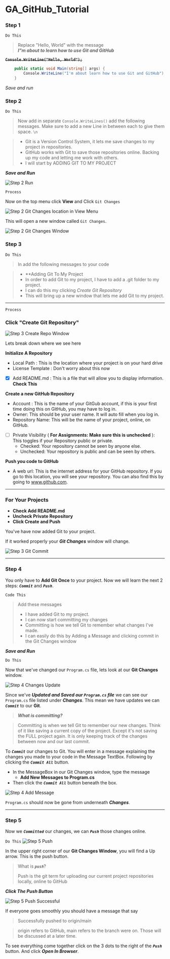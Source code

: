 # GA_GitHub_Tutorial

### Step 1
`Do This`

>Replace "Hello, World" with the message   
> ***I"m about to learn how to use Git and GitHub***

~~**`Console.WriteLine("Hello, World");`**~~

```csharp 
	public static void Main(string[] args) {
		Console.WriteLine("I'm about learn how to use Git and GitHub");
	}
``` 

*Save and run*

### Step 2

`Do This`

> Now add in separate `Console.WriteLines()` add the following messages. Make sure to add a new Line in between each to give them space. `\n`

> - Git is a Version Control System, it lets me save changes to my project in repositories.
> - GitHub works with Git to save those repositories online. Backing up my code and letting me work with others. 
> - I will start by ADDING GIT TO MY PROJECT

***Save and Run***

![Step 2 Run](Images/Step_2_Run.png)

`Process`

Now on the top menu click **View** and Click `Git Changes`

![Step 2 Git Changes location in View Menu](Images/Step_2_GitChanges.png)

This will open a new window called `Git Changes`.

![Step 2 Git Changes Window](Images/Step_2_GitChangesWindow.png)

### Step 3

`Do This`

> In add the following messages to your code

> - **Adding Git To My Project
> - In order to add Git to my project, I have to add a .git folder to my project.
> - I can do this my clicking *Create Git Repository*
> - This will bring up a new window that lets me add Git to my project.


---

`Process`
### Click "Create Git Repository"

![Step 3 Create Repo Window](Images/Step_3_CreateRepoWindow.PNG)




Lets break down where we see here

**Initialize A Repository**

- Local Path : This is the location where your project is on your hard drive
- License Template : Don't worry about this now
- [x] Add README.md : This is a file that will allow you to display information. **Check This**

**Create a new GitHub Repository**
- Account : This is the name of your GitGub account, if this is your first time doing this on GitHub, you may have to log in.
- Owner: This should be your user name. It will auto fill when you log in.
- Repository Name: This will be the name of your project, online, on GitHub.
- [ ] Private Visibility ( **For Assignments: Make sure this is unchecked** ): This toggles if your Repository public or private. 
    - Checked: Your repository cannot be seen by anyone else.
	- Unchecked: Your repository is public and can be seen by others.

**Push you code to GitHub**
- A web url: This is the internet address for your GitHub repository. If you go to this location, you will see your repository. You can also find this by going to www.github.com. 

---

### For Your Projects

- **Check Add README.md**
- **Uncheck Private Repository**
- **Click Create and Push**


You've have now added Git to your project.

If it worked properly your ***Git Changes*** window will change. 

![Step 3 Git Commit](Images/Step_3_GitCommit.png)

---

### Step 4

You only have to **Add Git Once** to your project. Now we will learn the next 2 steps: ***`Commit`*** and ***`Push`***.

`Code This`

> Add these messages
>
> - I have added Git to my project.
> - I can now start committing my changes
> - Committing is how we tell Git to remember what changes I've made.
> - I can easily do this by Adding a Message and clicking commit in the Git Changes window

***Save and Run***

`Do This`

Now that we've changed our `Program.cs` file, lets look at our **Git Changes** window.

![Step 4 Changes Update](Images/Step_4_ChangesUpdate.png)

Since we've ***Updated and Saved our `Program.cs` file*** we can see our `Program.cs` file listed under ***Changes***. This mean we have updates we can ***`Commit`*** to our **Git**.

> ***What is committing?***

> Committing is when we tell Git to remember our new changes. Think of it like saving a current copy of the project. Except it's not saving the FULL project again. It is only keeping track of the changes between now and our last commit.

To ***`Commit`*** our changes to Git. You will enter in a message explaining the changes you made to your code in the Message TextBox. Following by clicking the ***`Commit All`*** button.

- In the MessageBox in our Git Changes window, type the message
    - **Add New Messages to Program.cs**
- Then click the ***`Commit All`*** button beneath the box.

![Step 4 Add Message](Images/Step_4_AddMessage.png)

`Program.cs` should now be gone from underneath ***Changes***.


---

### Step 5

Now we ***`Committed`*** our changes, we can ***`Push`*** those changes online.

`Do This`
![Step 5 Push](Images/Step_5_Push.png)

In the upper right corner of our **Git Changes Window**, you will find a Up arrow. This is the push button.

> What is ***`push`***?
>
> Push is the git term for uploading our current project repositories locally, online to GitHub

***Click The Push Button***

![Step 5 Push Successful](Images/Step_5_PushSuccessful.png)

If everyone goes smoothly you should have a message that say

> Successfully pushed to origin/main

> origin refers to GitHub, main refers to the branch were on. Those will be discussed at a later time.

To see everything come together click on the 3 dots to the right of the ***`Push`*** button. And click ***Open In Browser***.

